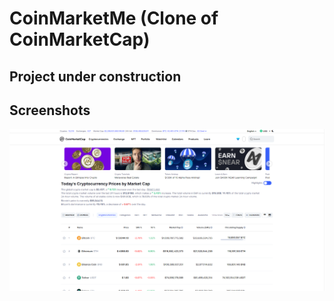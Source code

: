 # CoinMarketMe (Clone of CoinMarketCap)

## Project under construction

## Screenshots

![Screenshot PNG](./Preview/HomePage.PNG)

